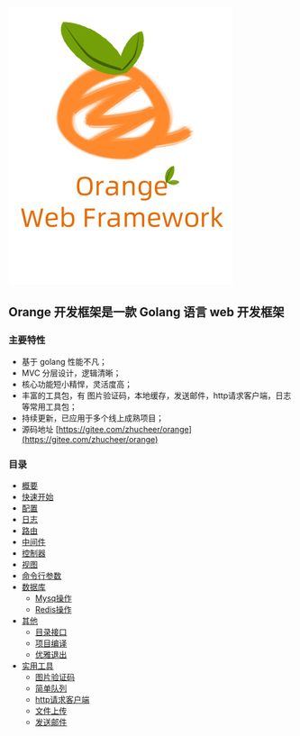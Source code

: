 ![](images/small.jpg)

## Orange 开发框架是一款 Golang 语言 web 开发框架

### 主要特性
- 基于 golang 性能不凡；
- MVC 分层设计，逻辑清晰；
- 核心功能短小精悍，灵活度高；
- 丰富的工具包，有 图片验证码，本地缓存，发送邮件，http请求客户端，日志 等常用工具包；
- 持续更新，已应用于多个线上成熟项目；
- 源码地址 [https://gitee.com/zhucheer/orange](https://gitee.com/zhucheer/orange)




### 目录
* [概要](README.md)
* [快速开始](快速开始.md)
* [配置](config/配置.md)
* [日志](log/日志.md)
* [路由](route/路由.md)
* [中间件](route/中间件.md)
* [控制器](controller/控制器.md)
* [视图](view/视图.md)
* [命令行参数](config/命令行参数.md)
* [数据库](#jump1)
    * [Mysq操作](DB/Mysq操作.md)
    * [Redis操作](DB/Redis操作.md)
* [其他](#jump3)
    * [目录接口](base/项目目录.md)
    * [项目编译](base/项目编译.md)
    * [优雅退出](base/优雅退出.md)
* [实用工具](#jump2)
    * [图片验证码](tools/图片验证码.md)
    * [简单队列](tools/简单队列.md)
    * [http请求客户端](tools/http请求客户端.md)
    * [文件上传](tools/文件上传.md)
    * [发送邮件](tools/发送邮件.md)

